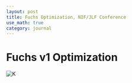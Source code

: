 ```yaml
---
layout: post
title: Fuchs Optimization, NIF/JLF Conference
use_math: true
category: journal
---
```


# Fuchs v1 Optimization



![K](https://github.com/ronak-n-desai/ronak-n-desai.github.io/assets/98538788/22f13ec6-05f1-4182-9ad0-9577187871bf)

